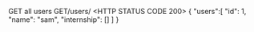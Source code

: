 GET all users
GET/users/
<HTTP STATUS CODE 200>
{
    "users":[
        "id": 1,
        "name": "sam",
        "internship": [<SERIALIZED INTERNSHIP>]
    ]
}
